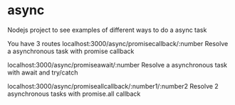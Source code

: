 # async
Nodejs project to see examples of different ways to do a async task

You have 3 routes
localhost:3000/async/promisecallback/:number
Resolve a asynchronous task with promise callback

localhost:3000/async/promiseawait/:number
Resolve a asynchronous task with await and try/catch

localhost:3000/async/promiseallcallback/:number1/:number2
Resolve 2 asynchronous tasks with promise.all callback
